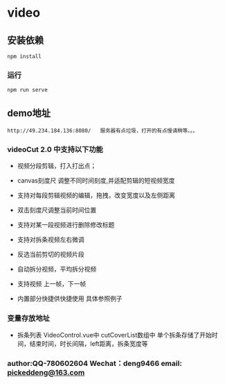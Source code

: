 # video

## 安装依赖
```
npm install
```

### 运行
```
npm run serve
```
## demo地址

```
http://49.234.184.136:8080/   服务器有点垃圾，打开的有点慢请稍等。。。
```

### videoCut 2.0 中支持以下功能

+ 视频分段剪辑，打入打出点；

+ canvas刻度尺 调整不同时间刻度,并适配剪辑的短视频宽度

+ 支持对每段剪辑视频的编辑，拖拽，改变宽度以及左侧距离

+ 双击刻度尺调整当前时间位置

+ 支持对某一段视频进行删除修改标题

+ 支持对拆条视频左右微调

+ 反选当前剪切的视频片段

+  自动拆分视频，平均拆分视频

+ 支持视频 上一帧，下一帧

+ 内置部分快捷供快捷使用 具体参照例子


### 变量存放地址 

+ 拆条列表  VideoControl.vue中  cutCoverList数组中  单个拆条存储了开始时间，结束时间，时长间隔，left距离，拆条宽度等

### author:QQ-780602604   Wechat：deng9466   email: pickeddeng@163.com